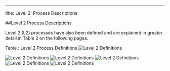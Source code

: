 ---
title: Level 2: Process Descriptions

##Level 2 Process Descriptions

Level 2 (L2) processes have also been defined and are explained in greater detail in Table 2 on the following pages.

Table : Level 2 Process Definitions
<img src="{{site.baseurl}}/images/Processes_Level2Definitions1.png" alt="Level 2 Definitions">

<img src="{{site.baseurl}}/images/Processes_Level2Definitions2.png" alt="Level 2 Definitions">

<img src="{{site.baseurl}}/images/Processes_Level2Definitions3.png" alt="Level 2 Definitions">

<img src="{{site.baseurl}}/images/Processes_Level2Definitions4.png" alt="Level 2 Definitions">

<img src="{{site.baseurl}}/images/Processes_Level2Definitions5.png" alt="Level 2 Definitions">

<img src="{{site.baseurl}}/images/Processes_Level2Definitions6.png" alt="Level 2 Definitions">